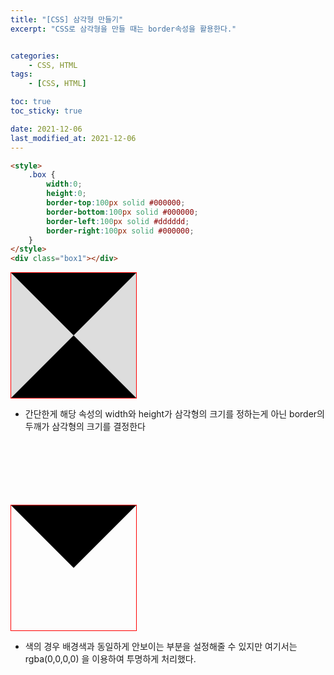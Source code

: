```yaml
---
title: "[CSS] 삼각형 만들기"
excerpt: "CSS로 삼각형을 만들 때는 border속성을 활용한다."


categories:
    - CSS, HTML
tags:
    - [CSS, HTML]

toc: true
toc_sticky: true

date: 2021-12-06
last_modified_at: 2021-12-06
---
```


```html
<style>
    .box {
        width:0; 
        height:0; 
        border-top:100px solid #000000; 
        border-bottom:100px solid #000000; 
        border-left:100px solid #dddddd; 
        border-right:100px solid #000000;
    }
</style>
<div class="box1"></div>
```
<style>
    .broder_line_1 {
        display:inline-block; 
        border:1px solid red;
    }
    .box2 {
        width:0; 
        height:0; 
        border-top:100px solid #000000; 
        border-bottom:100px solid #000000; 
        border-left:100px solid #dddddd; 
        border-right:100px solid #dddddd;
    }
    .broder_line_2 {
        display:inline-block; 
        border:1px solid red;
    }
    .box3 {
        width:0; 
        height:0; 
        border-top:100px solid #000000; 
        border-bottom:100px solid rgba(0,0,0,0); 
        border-left:100px solid rgba(0,0,0,0); 
        border-right:100px solid rgba(0,0,0,0);
    }
</style>
<div class="broder_line_1">
    <div class="box2"></div>
</div>

- 간단한게 해당 속성의 width와 height가 삼각형의 크기를 정하는게 아닌 border의 두깨가 삼각형의 크기를 결정한다
<br><br><br><br><br><br><br>
<div class="broder_line_2">
    <div class="box3"></div>
</div>

- 색의 경우 배경색과 동일하게 안보이는 부분을 설정해줄 수 있지만 여기서는 rgba(0,0,0,0) 을 이용하여 투명하게 처리했다.
